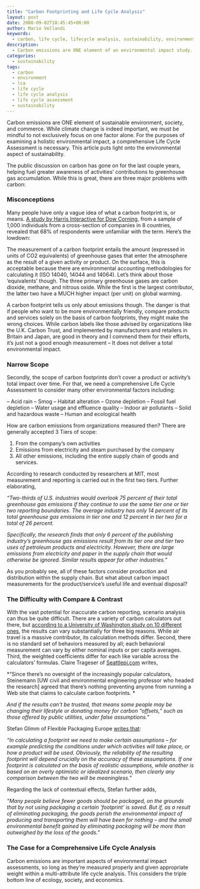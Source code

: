 ```yaml
---
title: "Carbon Footprinting and Life Cycle Analysis"
layout: post
date: 2008-09-02T18:45:45+00:00
author: Mario Vellandi
keywords:
  - carbon, life cycle, lifecycle analysis, sustainability, environment, LCA, impact assessment
description:
  - Carbon emissions are ONE element of an environmental impact study. A comprehensive Life Cycle Analysis includes this in addition to social and economic factors
categories:
  - sustainability
tags:
  - carbon
  - environment
  - lca
  - life cycle
  - life cycle analysis
  - life cycle assessment
  - sustainability
---
```

Carbon emissions are ONE element of sustainable environment, society, and commerce. While climate change is indeed important, we must be mindful to not exclusively focus on one factor alone. For the purposes of examining a holistic environmental impact, a comprehensive Life Cycle Assessment is necessary. This article puts light onto the environmental aspect of sustainability.

The public discussion on carbon has gone on for the last couple years, helping fuel greater awareness of activities&#8217; contributions to greenhouse gas accumulation. While this is great, there are three major problems with carbon:

### Misconceptions

Many people have only a vague idea of what a carbon footprint is, or means. <a rel="nofollow" title="environmental leader article on misunderstanding carbon footprints" href="http://www.environmentalleader.com/2008/07/31/68-of-businesses-unfamiliar-with-the-term-carbon-footprint/">A study by Harris Interactive for Dow Corning</a>, from a sample of 1,000 individuals from a cross-section of companies in 8 countries, revealed that 68% of respondents were unfamiliar with the term. Here&#8217;s the lowdown:

The measurement of a carbon footprint entails the amount (expressed in units of CO2 equivalents) of greenhouse gases that enter the atmosphere as the result of a given activity or product. On the surface, this is acceptable because there are environmental accounting methodologies for calculating it (ISO 14040, 14044 and 14064). Let&#8217;s think about those &#8216;equivalents&#8217; though. The three primary greenhouse gases are carbon dioxide, methane, and nitrous oxide. While the first is the largest contributor, the latter two have a MUCH higher impact (per unit) on global warming.

A carbon footprint tells us only about emissions though. The danger is that if people who want to be more environmentally friendly, compare products and services solely on the basis of carbon footprints, they might make the wrong choices. While carbon labels like those advised by organizations like the U.K. Carbon Trust, and implemented by manufacturers and retailers in Britain and Japan, are good in theory and I commend them for their efforts, it&#8217;s just not a good enough measurement &#8211; It does not deliver a total environmental impact.

### Narrow Scope

Secondly, the scope of carbon footprints don&#8217;t cover a product or activity&#8217;s total impact over time. For that, we need a comprehensive Life Cycle Assessment to consider many other environmental factors including:

&#8211; Acid rain
&#8211; Smog
&#8211; Habitat alteration
&#8211; Ozone depletion
&#8211; Fossil fuel depletion
&#8211; Water usage and effluence quality
&#8211; Indoor air pollutants
&#8211; Solid and hazardous waste
&#8211; Human and ecological health

How are carbon emissions from organizations measured then? There are generally accepted 3 Tiers of scope:

1. From the company&#8217;s own activities
2. Emissions from electricity and steam purchased by the company
3. All other emissions, including the entire supply chain of goods and services.

According to research conducted by researchers at MIT, most measurement and reporting is carried out in the first two tiers. Further elaborating,

  *&#8220;Two-thirds of U.S. industries would overlook 75 percent of their total greenhouse gas emissions if they continue to use the same tier one or tier two reporting boundaries. The average industry has only 14 percent of its total greenhouse gas emissions in tier one and 12 percent in tier two for a total of 26 percent.*

  *Specifically, the research finds that only 6 percent of the publishing industry&#8217;s greenhouse gas emissions result from its tier one and tier two uses of petroleum products and electricity. However, there are large emissions from electricity and paper in the supply chain that would otherwise be ignored. Similar results appear for other industries.&#8221;*

As you probably see, all of these factors consider production and distribution within the supply chain. But what about carbon impact measurements for the product/service&#8217;s useful life and eventual disposal?

### The Difficulty with Compare & Contrast

With the vast potential for inaccurate carbon reporting, scenario analysis can thus be quite difficult. There are a variety of carbon calculators out there, but <a rel="nofollow" title="claire trageser article on carbon footprint calculators" href="http://seattlepi.nwsource.com/local/372284_carbonfootprint26.html">according to a University of Washington study on 10 different ones</a>, the results can vary substantially for three big reasons. While air travel is a massive contributor, its calculation methods differ. Second, there is no standard set of behaviors measured by all; each behavioral measurement can vary by either nominal inputs or per capita averages. Third, the weighted coefficients differ for each like variable across the calculators&#8217; formulas. Claire Trageser of <a rel="nofollow" title="seattle pi" href="http://www.seattlepi.com">Seattlepi.com</a> writes,

  *&#8220;Since there&#8217;s no oversight of the increasingly popular calculators, Steinemann [UW civil and environmental engineering professor who headed the research] agreed that there&#8217;s nothing preventing anyone from running a Web site that claims to calculate carbon footprints. *

  *And if the results can&#8217;t be trusted, that means some people may be changing their lifestyle or donating money for carbon &#8220;offsets,&#8221; such as those offered by public utilities, under false assumptions.&#8221;*

Stefan Glimm of Flexible Packaging Europe <a rel="nofollow" title="stefan glimm article" href="http://www.flexpack-europe.org/upload/Documents/Carbon_Footprint-FPE_english.pdf">writes that</a>:

  *&#8220;In calculating a footprint we need to make certain assumptions – for example predicting the conditions under which activities will take place, or how a product will be used. Obviously, the reliability of the resulting footprint will depend crucially on the accuracy of these assumptions. If one footprint is calculated on the basis of realistic assumptions, while another is based on an overly optimistic or idealized scenario, then clearly any comparison between the two will be meaningless.&#8221;*

Regarding the lack of contextual effects, Stefan further adds,

  *&#8220;Many people believe fewer goods should be packaged, on the grounds that by not using packaging a certain ‘footprint’ is saved. But if, as a result of eliminating packaging, the goods perish the environmental impact of producing and transporting them will have been for nothing – and the small environmental benefit gained by eliminating packaging will be more than outweighed by the loss of the goods.&#8221;*

### The Case for a Comprehensive Life Cycle Analysis

Carbon emissions are important aspects of environmental impact assessments, so long as they&#8217;re measured properly and given appropriate weight within a multi-attribute life cycle analysis. This considers the triple bottom line of ecology, society, and economics.
